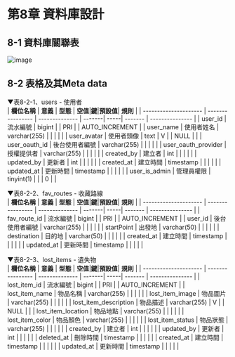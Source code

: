# 第8章 資料庫設計
## 8-1 資料庫關聯表
![image](https://user-images.githubusercontent.com/97872578/202206920-9b8a014f-73c1-47fe-9241-0e79e97feec7.png)    

## 8-2 表格及其Meta data
▼表8-2-1、users - 使用者
<br>
| **欄位名稱**           | **意義**         | **型態**       | **空值**|**鍵**|**預設值**| **規則**        |
| --------------------- | ---------------- | -------------- | -------| -----| ------- | --------------- |
| user_id               |     流水編號      | bigint         |        | PRI  |         | AUTO_INCREMENT  |
| user_name             |     使用者姓名    | varchar(255)	  |        |      |         |                 |
| user_avatar           |     使用者頭像    | text           |    V   |      |   NULL  |                 |
| user_oauth_id         |     後台使用者編號 | varchar(255)  |        |      |         |                 |
| user_oauth_provider   |     授權提供者    | varchar(255)	  |        |      |         |                 |
| created_by            |     建立者        | int            |        |      |         |                 |
| updated_by            |     更新者        | int            |        |      |         |                 |
| created_at            |     建立時間      | timestamp      |        |      |         |                 |
| updated_at            |     更新時間      | timestamp      |        |      |         |                 |
| user_is_admin         |     管理員權限    | tinyint(1)     |        |      |    0    |                 |

▼表8-2-2、fav_routes - 收藏路線
<br>
| **欄位名稱**           | **意義**         | **型態**       | **空值**|**鍵**|**預設值**| **規則**        |
| --------------------- | ---------------- | -------------- | -------| -----| ------- | --------------- |
| fav_route_id          |    流水編號       | bigint         |        |  PRI |         | AUTO_INCREMENT  |
| user_id               |    後台使用者編號 | varchar(255)   |        |      |         |                 |
| startPoint            |    出發地        | varchar(50)    |        |      |         |                 |
| destination           |    目的地        | varchar(50)    |        |      |         |                 |
| created_at            |    建立時間      | timestamp      |        |      |         |                 |
| updated_at            |    更新時間      | timestamp      |        |      |         |                 |

▼表8-2-3、lost_items - 遺失物
<br>
| **欄位名稱**           | **意義**         | **型態**       | **空值**|**鍵**|**預設值**| **規則**        |
| --------------------- | ---------------- | -------------- | -------| -----| ------- | --------------- |
| lost_item_id          |   流水編號        |  bigint        |        |  PRI |         | AUTO_INCREMENT  |
| lost_item_name        |   物品名稱        |  varchar(255)  |        |      |         |                 |
| lost_item_image       |   物品圖片        |  varchar(255)  |        |      |         |                 |
| lost_item_description |   物品描述        |  varchar(255)  |    V   |      |  NULL   |                 |
| lost_item_location    |   物品地點        |  varchar(255)  |        |      |         |                 |
| lost_item_color       |   物品顏色        |  varchar(255)  |        |      |         |                 |
| lost_item_status      |   物品狀態        |  varchar(255)  |        |      |         |                 |
| created_by            |   建立者          |  int           |        |      |         |                 |
| updated_by            |   更新者          |  int           |        |      |         |                 |
| deleted_at            |   刪除時間        |  timestamp	   |        |      |         |                 |
| created_at            |   建立時間        |  timestamp	   |        |      |         |                 |
| updated_at            |   更新時間        |  timestamp	   |        |      |         |                 |
